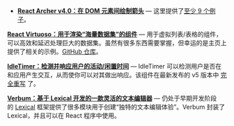 - **[React Archer v4.0：在 DOM 元素间绘制箭头](https://github.com/pierpo/react-archer)** — 这里提供了[至少 9 个例子](https://pierpo.github.io/react-archer/)。

**[React Virtuoso：用于渲染“海量数据集”的组件](https://virtuoso.dev/)** — 用于虚拟列表/表格的组件，可以高效和延迟处理巨大的数据集。虽然有很多东西需要掌握，但幸运的是主页上提供了相关的示例。[GitHub 仓库](https://github.com/petyosi/react-virtuoso)。

**[IdleTimer：检测并响应用户的活动/闲置时间](https://idletimer.dev/)** — IdleTimer 可以检测用户是否在和应用产生交互，从而使你可以对其做出响应。该组件在最新发布的 v5 版本中 [完全重写](https://idletimer.dev/docs/getting-started/new) 了。

**[Verbum：基于 Lexical 开发的一款灵活的文本编辑器](https://github.com/ozanyurtsever/verbum)** — 仍处于早期开发阶段的 [Lexical](https://lexical.dev/) 框架提供了很多模块用于创建“独特的文本编辑体验”。Verbum 封装了 Lexical，并且可以在 React 程序中使用。

